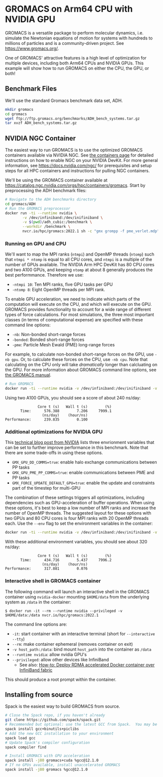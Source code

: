 # GROMACS on Arm64 CPU with NVIDIA GPU

GROMACS is a versatile package to perform molecular dynamics, i.e. simulate the Newtonian equations of motion for systems with hundreds to millions of particles and is a community-driven project. See https://www.gromacs.org/.

One of GROMACS' attractive features is a high level of optimization for multiple devices, including both Arm64 CPUs and NVIDIA GPUs.  This example will show how to run GROMACS on either the CPU, the GPU, or both!

## Benchmark Files

We'll use the standard Gromacs benchmark data set, ADH.
```bash
mkdir gromacs
cd gromacs
wget ftp://ftp.gromacs.org/benchmarks/ADH_bench_systems.tar.gz
tar xvzf ADH_bench_systems.tar.gz
```

## NVIDIA NGC Container

The easiest way to run GROMACS is to use the optimized GROMACS containers available via NVIDIA NGC. See [the containers page](../software/containers.md) for detailed instructions on how to enable NGC on your NVIDIA DevKit.  For more general information, see https://docs.nvidia.com/ngc/ for prerequisites and setup steps for all HPC containers and instructions for pulling NGC containers.

We'll be using the GROMACS container available at https://catalog.ngc.nvidia.com/orgs/hpc/containers/gromacs.  Start by preprocessing the ADH benchmark files:
```bash
# Navigate to the ADH benchmarks directory
cd gromacs/ADH
# Run the GROMACS preprocessor
docker run -ti --runtime nvidia \
        -v /dev/infiniband:/dev/inifiniband \
        -v $(pwd)/adh_cubic:/benchmark \
        --workdir /benchmark \
        nvcr.io/hpc/gromacs:2022.1 sh -c "gmx grompp -f pme_verlet.mdp"
```

### Running on GPU and CPU
We'll want to map the MPI ranks (`ntmpi`) and OpenMP threads (`ntomp`) such that `ntmpi * ntomp` is equal to all CPU cores, and `ntmpi` is a multiple of the number of GPUs available.  The NVIDIA Arm HPC DevKit has 80 CPU cores and two A100 GPUs, and keeping `ntomp` at about 8 generally produces the best performmance.  Therefore we use:
 * `-ntmpi 10`: Ten MPI ranks, five GPU tasks per GPU
 * `-ntomp 8`: Eight OpenMP threads per MPI rank.

To enable GPU acceleration, we need to indicate which parts of the computation will execute on the CPU, and which will execute on the GPU.  GROMACS provides functionality to account for a wide range of different types of force calculations. For most simulations, the three most important classes (in terms of computational expense) are specified with these command line options:
 * `-nb`: Non-bonded short-range forces
 * `-bonded`: Bonded short-range forces
 * `-pme`: Particle Mesh Ewald (PME) long-range forces

For example, to calculate non-bonded short-range forces on the GPU, use `-nb gpu`.  Or, to calculate these forces on the CPU, use `-nb cpu`.  Note that calculating on the CPU only will take _dramatically_ longer than calcluating on the GPU.  For more information about GROMACS command line options, see [the GROMACS manual](https://manual.gromacs.org/current/index.html).

```bash
# Run GROMACS
docker run -ti --runtime nvidia -v /dev/infiniband:/dev/inifiniband -v $(pwd)/adh_cubic:/benchmark --workdir /benchmark nvcr.io/hpc/gromacs:2022.1 sh -c "gmx mdrun -v -nsteps 100000 -resetstep 90000 -noconfout -ntmpi 10 -ntomp 8 -nb gpu -bonded gpu -pme gpu -npme 1 -nstlist 400 -s topol.tpr"
```

Using two A100 GPUs, you should see a score of about 240 ns/day:
```
               Core t (s)   Wall t (s)        (%)
       Time:      576.388        7.206     7999.1
                 (ns/day)    (hour/ns)
Performance:      239.835        0.100
```

### Additional optimizations for NVIDIA GPU

This [technical blog post from NVIDIA](https://developer.nvidia.com/blog/creating-faster-molecular-dynamics-simulations-with-gromacs-2020/) lists three envrionment variables that can be set to further improve performance in this benchmark.  Note that there are some trade-offs in using these options.
 * `GMX_GPU_DD_COMMS=true`: enable halo exchange communications between PP tasks
 * `GMX_GPU_PME_PP_COMMS=true`: enable communications between PME and PP tasks
 * `GMX_FORCE_UPDATE_DEFAULT_GPU=true`: enable the update and constraints part of the timestep for multi-GPU

 The combination of these settings triggers all optimizations, including dependencies such as GPU-acceleration of buffer operations.  When using these options, it's best to keep a low number of MPI ranks and increase the number of OpenMP threads.  The suggested layout for these options with two GPUs and 80 CPU cores is four MPI ranks with 20 OpenMP threads each.  Use the `--env` flag to set the environment variables in the container:
```bash
docker run -ti --runtime nvidia -v /dev/infiniband:/dev/inifiniband -v $(pwd)/adh_cubic:/benchmark --workdir /benchmark --env GMX_GPU_DD_COMMS=true --env GMX_GPU_PME_PP_COMMS=true --env GMX_FORCE_UPDATE_DEFAULT_GPU=true nvcr.io/hpc/gromacs:2022.1 sh -c "gmx mdrun -v -nsteps 100000 -resetstep 90000 -noconfout -ntmpi 4 -ntomp 20 -nb gpu -bonded gpu -pme gpu -npme 1 -pin on -nstlist 400 -s topol.tpr"
```

With these additional environment variables, you should see about 320 ns/day:
```
               Core t (s)   Wall t (s)        (%)
       Time:      434.716        5.437     7996.2
                 (ns/day)    (hour/ns)
Performance:      317.881        0.076
```


### Interactive shell in GROMACS container

The following command will launch an interactive shell in the GROMACS container using `nvidia-docker` mounting `$HOME/data` from the underlying system as `/data` in the container:

```
$ docker run -it --rm --runtime nvidia --privileged -v $HOME/data:/data nvcr.io/hpc/gromacs:2022.1
```
The command line options are:
 * `-it`: start container with an interactive terminal (short for `--interactive --tty`)
 * `--rm`: make container ephemeral (removes container on exit)
 * `-v host_path:/data`: bind mount `host_path` into the container as `/data`
 * `--runtime nvidia`: allow nvidia GPU's
 * `--privileged`: allow other devices like InfiniBand 
   * See also: [How-to: Deploy RDMA accelerated Docker container over InfiniBand fabric](https://docs.nvidia.com/networking/pages/releaseview.action?pageId=15049785)

This should produce a root prompt within the container.


## Installing from source

Spack is the easiest way to build GROMACS from source.

```bash
# Close the Spack repo, if you haven't already
git clone https://github.com/spack/spack.git
# Recommended but optional: use the latest GCC from Spack.  You may be able to use other compilers, but this is known to work well.
spack install gcc+binutils+piclibs
# Add the new GCC installation to your environment
spack load gcc
# Update Spack's compiler configuration
spack compiler find

# Install GROMACS with GPU acceleration
spack install -j80 gromacs+cuda %gcc@12.1.0
# If no GPUs available, install unaccelerated GROMACS
spack install -j80 gromacs %gcc@12.1.0
```
